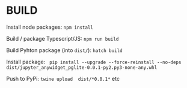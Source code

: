 # BUILD

Install node packages: `npm install`

Build / package Typescript/JS: `npm run build`

Build Pyhton package (into `dist/`): `hatch build`

Install package: ` pip install --upgrade --force-reinstall --no-deps dist/jupyter_anywidget_pglite-0.0.1-py2.py3-none-any.whl`

Push to PyPi: `twine upload  dist/*0.0.1*` etc